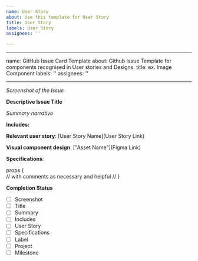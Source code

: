 ```yaml
---
name: User Story
about: Use this template for User Story
title: User Story
labels: User Story
assignees: ''

---
```


---
name: GitHub Issue Card Template
about: Github Issue Template for components recognised in User stories and Designs.
title: ex. Image Component
labels: ''
assignees: ''

---

*Screenshot of the Issue*

**Descriptive Issue Title**

*Summary narrative*

**Includes:** 

**Relevant user story**: [User Story Name](User Story Link)

**Visual component design**: ["Asset Name"](Figma Link)

**Specifications**: 

props {     
// with comments as necessary and helpful // 
}

**Completion Status**
- [ ] Screenshot
- [ ] Title 
- [ ] Summary
- [ ] Includes
- [ ] User Story 
- [ ] Specifications
- [ ] Label
- [ ] Project
- [ ] Milestone
